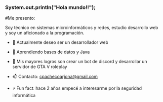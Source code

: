 ### System.out.println("Hola mundo!!");




#Me presento:

Soy técnico en sistemas microinformáticos y redes, estudio desarrollo web
y soy un aficionado a la programación.

- 🔭 Actualmente deseo ser un desarrollador web
- 🌱 Aprendiendo bases de datos y Java
- 🎉 Mis mayores logros son crear un bot de discord y desarrollar un servidor de GTA V roleplay


- 📫 Contacto: cpachecoarjona@gmail.com

- ⚡ Fun fact: hace 2 años empecé a interesarme por la seguridad informática

